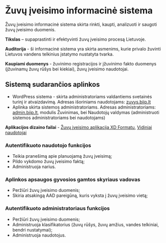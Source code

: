 # Žuvų įveisimo informacinė sistema
Žuvų įveisimo informacinė sistema skirta rinkti, kaupti, analizuoti ir saugoti žuvų įveisimo duomenis. 

**Tikslas** – supaprastinti ir efektyvinti žuvų įveisimo procesą Lietuvoje.

**Auditorija** - ši informacinė sistema yra skirta asmenims, kurie privalo žuvinti Lietuvos vandens telkinius įstatymo nustatyta tvarka. 

**Kaupiami duomenys** - žuvinimo registracijos ir įžuvinimo fakto duomenys (įžuvinamų žuvų rūšys bei kiekiai), žuvų įveisimo naudotojai.

## Sistemą sudarančios aplinkos

- WordPress sistema - skirta administratoriams valdantiems svetainės turinį ir atvaizdavimą. Adresas išoriniams naudotojams: [zuvys.biip.lt](https://zuvys.biip.lt)
- Aplinka skirta sistemos administratoriams. Adresas administratoriams: [admin.biip.lt](https://admin.biip.lt), modulis Žuvinimas, bei Naudotojų valdymas (administruoti sistemos administratoriams bei naudotojams)

**Aplikacijos dizaino failai** - [Žuvų įveisimo aplikacija XD Formatu](src/design/Žuvinimas%20-%20ADMIN.xd), [Vidiniai naudotojai](src/design/Vidiniai%20naudotojai.xd)

### Autentifikuoto naudotojo funkcijos

- Teikia pranešimą apie planuojamą žuvų įveisimą;
- Pildo vykdomo žuvų įveisimo faktą;
- Administruoja narius.

### Aplinkos apsaugos gyvosios gamtos skyriaus vadovas

- Peržiūri žuvų įveisimo duomenis;
- Skiria atsakingą AAD pareigūną, kuris vyksta į žuvų įveisimo vietą;

### Autentifikuoto administratoriaus funkcijos

- Peržiūri žuvų įveisimo duomenis;
- Administruoja klasifikatorius (žuvų rūšys, žuvų amžius, vandes telkiniai, bendri nustatymai);
- Administruoja naudotojus.
